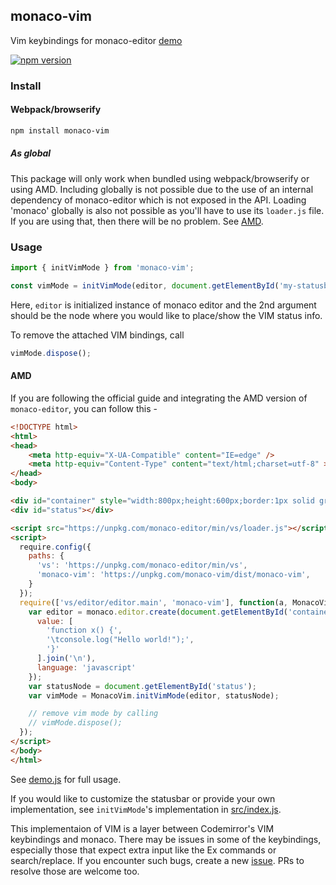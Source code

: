 ## monaco-vim

Vim keybindings for monaco-editor [demo](https://editor-a5ea1.firebaseapp.com)

[![npm version](https://badge.fury.io/js/monaco-vim.svg)](https://www.npmjs.com/package/monaco-vim)

### Install

#### Webpack/browserify
```sh
npm install monaco-vim
```

##### As global

This package will only work when bundled using webpack/browserify or using AMD. Including globally
is not possible due to the use of an internal dependency of monaco-editor which is not exposed in
the API. Loading 'monaco' globally is also not possible as you'll have to use its `loader.js` file.
If you are using that, then there will be no problem. See [AMD](#AMD).

### Usage

```js
import { initVimMode } from 'monaco-vim';

const vimMode = initVimMode(editor, document.getElementById('my-statusbar'))
```

Here, `editor` is initialized instance of monaco editor and the 2nd argument should be the node where you would like to place/show the VIM status info.

To remove the attached VIM bindings, call

```js
vimMode.dispose();
```

#### AMD

If you are following the official guide and integrating the AMD version of `monaco-editor`, you can follow this -

```html
<!DOCTYPE html>
<html>
<head>
    <meta http-equiv="X-UA-Compatible" content="IE=edge" />
    <meta http-equiv="Content-Type" content="text/html;charset=utf-8" >
</head>
<body>

<div id="container" style="width:800px;height:600px;border:1px solid grey"></div>
<div id="status"></div>

<script src="https://unpkg.com/monaco-editor/min/vs/loader.js"></script>
<script>
  require.config({
    paths: {
      'vs': 'https://unpkg.com/monaco-editor/min/vs',
      'monaco-vim': 'https://unpkg.com/monaco-vim/dist/monaco-vim',
    }
  });
  require(['vs/editor/editor.main', 'monaco-vim'], function(a, MonacoVim) {
    var editor = monaco.editor.create(document.getElementById('container'), {
      value: [
        'function x() {',
        '\tconsole.log("Hello world!");',
        '}'
      ].join('\n'),
      language: 'javascript'
    });
    var statusNode = document.getElementById('status');
    var vimMode = MonacoVim.initVimMode(editor, statusNode);

    // remove vim mode by calling
    // vimMode.dispose();
  });
</script>
</body>
</html>
```

See [demo.js](https://github.com/brijeshb42/monaco-vim/tree/master/src/demo.js) for full usage.

If you would like to customize the statusbar or provide your own implementation, see `initVimMode`'s implementation in [src/index.js](https://github.com/brijeshb42/monaco-vim/tree/master/src/index.js).

This implementaion of VIM is a layer between Codemirror's VIM keybindings and monaco. There may be issues in some of the keybindings, especially those that expect extra input like the Ex commands or search/replace. If you encounter such bugs, create a new [issue](https://github.com/brijeshb42/monaco-vim/issues). PRs to resolve those are welcome too.
